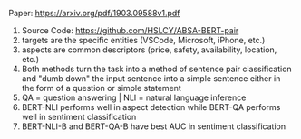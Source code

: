 Paper: https://arxiv.org/pdf/1903.09588v1.pdf
1) Source Code: https://github.com/HSLCY/ABSA-BERT-pair
2) targets are the specific entities (VSCode, Microsoft, iPhone, etc.)
3) aspects are common descriptors (price, safety, availability, location, etc.)
4) Both methods turn the task into a method of sentence pair classification and "dumb down" the input sentence into a simple sentence either in the form of a question or simple statement
5) QA = question answering | NLI = natural language inference
5) BERT-NLI performs well in aspect detection while BERT-QA performs well in sentiment classification
6) BERT-NLI-B and BERT-QA-B have best AUC in sentiment classification
